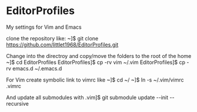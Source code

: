 # EditorProfiles

My settings for Vim and Emacs

clone the repository like:
~]$ git clone https://github.com/littlet1968/EditorProfiles.git

Change into the directroy and copy/move the folders to the root of the home
~]$ cd EditorProfiles
EditorProfiles]$ cp -rv vim ~/.vim
EditorProfiles]$ cp -rv emacs.d ~/.emacs.d

For Vim create symbolic link to vimrc like
~]$ cd ~/
~]$ ln -s ~/.vim/vimrc .vimrc 

And update all submodules with
.vim]$ git submodule update --init --recursive




